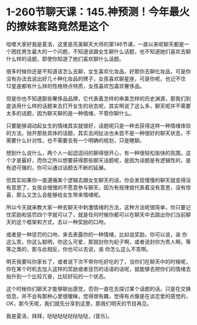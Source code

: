 # 1-260节聊天课：145.神预测！今年最火的撩妹套路竟然是这个

哈喽大家好我是夏洛，这里是亮美聊天大师的第146节课，一直以来呢聊天都是一个困扰男生最大的一个问题，不知道该跟女生聊什么话题，也不知道她们喜欢去聊什么样的话题，即使你知道了她们喜欢聊什么话题。

很多时候你还是不知道该怎么去聊，女生喜欢化妆品，好那你去聊化妆品，可是你没有办法去说出好几十种化妆品的牌子，女孩喜欢聊星座，可是你呢，也记不住12星座都有什么样的性格特点特质，女孩喜欢包喜欢奢侈品。

但是你也不知道那些奢侈品品牌，它代表着怎样的审美怎样的历史渊源，那我们到底该用什么样的话题来去打开女生的状态呢，其实啊说了这么多，聊天呢并不需要太多的话题，因为聊天聊的是一种情绪，不管你聊什么。

只要能够调动起女生的情绪其实就很好，话题呢只是一种去获得这样一种情绪体验的方法，抛开那些具体的话题，其实去闲扯淡也未尝不是一种很好的聊天状态，不需要什么针对性，也不需要去有一个明确的规划，只是瞎聊。

想到什么说什么，两个人一起逗逗闷的聊得很开心，有一种很轻松愉快的氛围，这个才是最好，而你之所以想要获得那些聊天话题呢，是因为话题是有逻辑性的，是有迹可循的，你可以通过话题去不断的延展。

但其实如果你一直遵循某个逻辑去跟女生聊天的话，你会发现慢慢的聊天就变得没有意思了，女孩会慢慢的不愿意参与聊天，因为有规律就代表着没有意思，没有惊喜，那么又怎么会能够给女生带来情绪呢。

所以今天就来教大家一种去聊天中刺激情绪的方法，这种方法呢很简单，你只要记住奖励和惩罚四个字就可以了，就是任何时候你都可以在聊天中去跳出你们当前聊天的这个框架和方式，去以一种奖励的口吻。

或者是一种惩罚的口吻，来去表露你的一种情绪，比如说奖励，你可以说，诶 你这么乖，你这么聪明，你这么可爱，那就封你为妃子啊，或者说封你为贵人啊，等等之类的，那与此相反，你也可以去说，诶 你怎么这么不乖啊。

明天我要叫你家长了，或者说下次不带你吃好吃的了，当你们在聊天中的时候呢，你在某个时机去加入这样的奖励或者惩罚的话语的话呢，就能够去把你们的情绪去抬升到一个比较亢奋，比较好玩的一个状态。

这个时候你们聊天才能够聊出感觉，否则一直在去探讨某个话题的话，只是在交换信息，并不会有那种心里很暧昧，觉得很有趣，觉得有点像是在谈恋爱的感觉的，OK，那今天呢，我们就先分享到这里，那我们明天的节目再见。

我是夏洛，拜拜，哒哒哒哒哒哒哒哒，(音乐)。